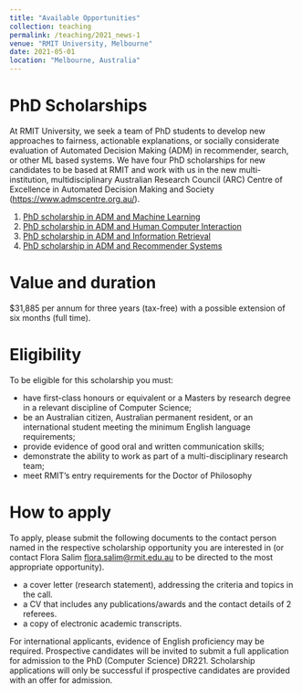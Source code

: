 ```yaml
---
title: "Available Opportunities"
collection: teaching
permalink: /teaching/2021_news-1
venue: "RMIT University, Melbourne"
date: 2021-05-01
location: "Melbourne, Australia"
---
```


PhD Scholarships
======
At RMIT University, we seek a team of PhD students to develop new approaches to fairness, actionable explanations, or socially considerate evaluation of Automated Decision Making (ADM) in recommender, search, or other ML based systems.
We have four PhD scholarships for new candidates to be based at RMIT and work with us in the new multi-institution, multidisciplinary Australian Research Council (ARC) Centre of Excellence in Automated Decision Making and Society (https://www.admscentre.org.au/). 
1.	[PhD scholarship in ADM and Machine Learning](https://www.rmit.edu.au/students/student-essentials/information-for/research-candidates/enriching-your-candidature/grants-and-scholarships/postgraduate-by-research/phd-scholarship-in-automated-decision-making-and-machine-learning)
2.	[PhD scholarship in ADM and Human Computer Interaction](https://www.rmit.edu.au/students/student-essentials/information-for/research-candidates/enriching-your-candidature/grants-and-scholarships/postgraduate-by-research/phd-scholarship-in-automated-decision-making-and-human-computer-interaction)
3.	[PhD scholarship in ADM and Information Retrieval](https://www.rmit.edu.au/students/student-essentials/information-for/research-candidates/enriching-your-candidature/grants-and-scholarships/postgraduate-by-research/phd-scholarship-in-automated-decision-making-and-information-retrieval)
4.	[PhD scholarship in ADM and Recommender Systems](https://www.rmit.edu.au/students/student-essentials/information-for/research-candidates/enriching-your-candidature/grants-and-scholarships/postgraduate-by-research/phd-scholarship-in-automated-decision-making-and-recommender-systems)

Value and duration
======
$31,885 per annum for three years (tax-free) with a possible extension of six months (full time).

Eligibility
======
To be eligible for this scholarship you must:
- have first-class honours or equivalent or a Masters by research degree in a relevant discipline of Computer Science;
- be an Australian citizen, Australian permanent resident, or an international student meeting the minimum English language requirements;
- provide evidence of good oral and written communication skills;
- demonstrate the ability to work as part of a multi-disciplinary research team;
- meet RMIT’s entry requirements for the Doctor of Philosophy

How to apply
======
To apply, please submit the following documents to the contact person named in the respective scholarship opportunity you are interested in (or contact Flora Salim flora.salim@rmit.edu.au to be directed to the most appropriate opportunity).
-	a cover letter (research statement), addressing the criteria and topics in the call. 
-	a CV that includes any publications/awards and the contact details of 2 referees.
-	a copy of electronic academic transcripts.

For international applicants, evidence of English proficiency may be required.
Prospective candidates will be invited to submit a full application for admission to the PhD (Computer Science) DR221.
Scholarship applications will only be successful if prospective candidates are provided with an offer for admission.
